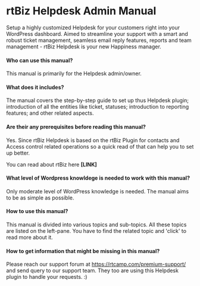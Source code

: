 
# rtBiz Helpdesk Admin Manual

Setup a highly customized Helpdesk for your customers right into your WordPress dashboard. Aimed to streamline your support with a smart and robust ticket management, seamless email reply features, reports and team management - rtBiz Helpdesk is your new Happiness manager.

#### Who can use this manual?
This manual is primarily for the Helpdesk admin/owner.

#### What does it includes?
The manual covers the step-by-step guide to set up thus Helpdesk plugin; introduction of all the entities like ticket, statuses; introduction to reporting features; and other related aspects.

#### Are their any prerequisites before reading this manual?
Yes. Since rtBiz Helpdesk is based on the rtBiz Plugin for contacts and Access control related operations so a quick read of that can help you to set up better.

You can read about rtBiz here **[LINK]**

#### What level of Wordpress knowldege is needed to work with this manual?
Only moderate level of WordPress knowledge is needed. The manual aims to be as simple as possible.

#### How to use this manual?
This manual is divided into various topics and sub-topics. All these topics are listed on the left-pane. You have to find the related topic and 'click' to read more about it.

#### How to get information that might be missing in this manual?
Please reach our support forum at https://rtcamp.com/premium-support/ and send query to our support team. They too are using this Helpdesk plugin to handle your requests. :)
